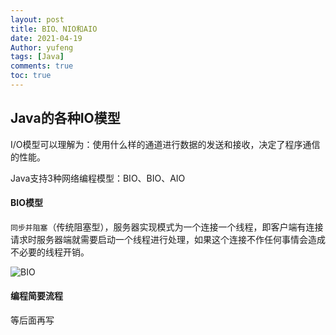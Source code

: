 ```yaml
---
layout: post
title: BIO、NIO和AIO
date: 2021-04-19
Author: yufeng 
tags: [Java]
comments: true
toc: true
---
```


## Java的各种IO模型

I/O模型可以理解为：使用什么样的通道进行数据的发送和接收，决定了程序通信的性能。

Java支持3种网络编程模型：BIO、BIO、AIO

#### BIO模型

`同步并阻塞`（传统阻塞型），服务器实现模式为一个连接一个线程，即客户端有连接请求时服务器端就需要启动一个线程进行处理，如果这个连接不作任何事情会造成不必要的线程开销。

![BIO](https://segmentfault.com/img/remote/1460000037714809)

#### 编程简要流程

等后面再写